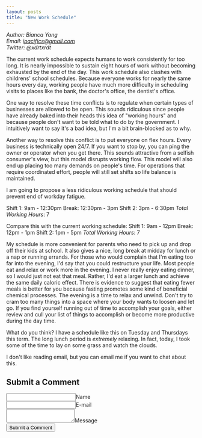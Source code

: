 ```yaml
---
layout: posts
title: "New Work Schedule"
---
```

*Author: Bianca Yang*<br>
*Email: ipacifics@gmail.com*<br>
*Twitter: @xdrtxrdt*<br>

The current work schedule expects humans to work consistently for too long.
It is nearly impossible to sustain eight hours of work without becoming
exhausted by the end of the day. This work schedule also clashes with
childrens' school schedules. Because everyone works for nearly the same hours
every day, working people have much more difficulty in scheduling visits to
places like the bank, the doctor's office, the dentist's office.

One way to resolve these time conflicts is to regulate when certain types of
businesses are allowed to be open. This sounds ridiculous since people have
already baked into their heads this idea of "working hours" and because people
don't want to be told what to do by the government. I intuitively want to say
it's a bad idea, but I'm a bit brain-blocked as to why.

Another way to resolve this conflict is to put everyone on flex hours. Every
business is technically open 24/7. If you want to stop by, you can ping the
owner or operator when you get there. This sounds attractive from a selfish
consumer's view, but this model disrupts working flow. This model will also
end up placing too many demands on people's time. For operations that require
coordinated effort, people will still set shifts so life balance is maintained.

I am going to propose a less ridiculous working schedule that should prevent
end of workday fatigue.

Shift 1: 9am - 12:30pm
Break: 12:30pm - 3pm
Shift 2: 3pm - 6:30pm
*Total Working Hours*: 7

Compare this with the current working schedule:
Shift 1: 9am - 12pm
Break: 12pm - 1pm
Shift 2: 1pm - 5pm
*Total Working Hours*: 7


My schedule is more convenient for parents who need to pick up and drop off
their kids at school. It also gives a nice, long break at midday for lunch or
a nap or running errands. For those who would complain that I'm eating too
far into the evening, I'd say that you could restructure your life. Most
people eat and relax or work more in the evening. I never really enjoy
eating dinner, so I would just not eat that meal. Rather, I'd eat a larger
lunch and achieve the same daily caloric effect. There is evidence to
suggest that eating fewer meals is better for you because fasting promotes
some kind of beneficial chemical processes. The evening is a time to relax
and unwind. Don't try to cram too many things into a space where your body
wants to loosen and let go. If you find yourself running out of time to
accomplish your goals, either review and cull your list of things to
accomplish or become more productive during the day time.

What do you think? I have a schedule like this on Tuesday and Thursdays this
term. The long lunch period is *extremely* relaxing. In fact, today, I took
some of the time to lay on some grass and watch the clouds.


I don't like reading email, but you can email me if you want to chat about
this.


<div>
    <h2>Submit a Comment</h2>
</div>
<form method="POST" action="https://api.staticman.net/v2/entry/xrdt/xrdt.github.io/master">
  <label><input name="fields[name]" type="text">Name</label>
  <br>
  <label><input name="fields[email]" type="email">E-mail</label>
  <br>
  <label><textarea name="fields[message]"></textarea>Message</label>
  <br>
  <button type="submit">Submit a Comment</button>
  <br>
</form>
